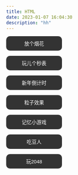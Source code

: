 ```yaml
---
title: HTML
date: 2023-01-07 16:04:30
description: "hh"
---
```


<p><button onclick="window.location.href= 'fireworks.html'" type="button" id="add">放个烟花</button></p>
<p><button onclick="window.location.href= 'Stopwatch/'" type="button" id="add">玩儿个秒表</button></p>
<p><button onclick="window.location.href= 'javascript-countdown-time-2023/'" type="button" id="add">新年倒计时</button></p>
<p><button onclick="window.location.href= '粒子效果/dBubbles.html'" type="button" id="add">粒子效果</button></p>
<p><button onclick="window.location.href= 'Memory-Game/'" type="button" id="add">记忆小游戏</button></p>
<p><button onclick="window.location.href= 'pacman-master/'" type="button" id="add">吃豆人</button></p>
<p><button onclick="window.location.href= '2048-master/'" type="button" id="add">玩2048</button></p>

<style>
    button
    {
        
        /* background-color: rgb(138, 146, 138); */
        /* color: #111;
        font-weight: 600;
        font-size: 1.25em;
        letter-spacing: 0.05em;
        cursor: pointer;
        border-radius: 10px; */
        
        display: block;
        width: 30%;
        padding: 10px 15px;
        border: 0;
        background: #333;
        color: #fff;
        border-radius: 10px;
        margin: 5px 0;
    }
</style>

